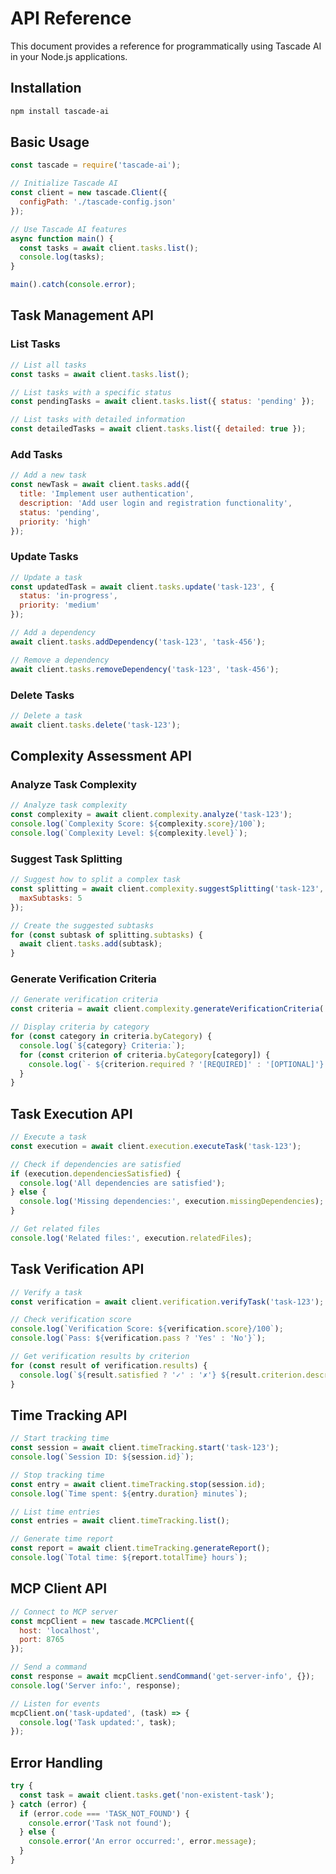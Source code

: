 # API Reference

This document provides a reference for programmatically using Tascade AI in your Node.js applications.

## Installation

```bash
npm install tascade-ai
```

## Basic Usage

```javascript
const tascade = require('tascade-ai');

// Initialize Tascade AI
const client = new tascade.Client({
  configPath: './tascade-config.json'
});

// Use Tascade AI features
async function main() {
  const tasks = await client.tasks.list();
  console.log(tasks);
}

main().catch(console.error);
```

## Task Management API

### List Tasks

```javascript
// List all tasks
const tasks = await client.tasks.list();

// List tasks with a specific status
const pendingTasks = await client.tasks.list({ status: 'pending' });

// List tasks with detailed information
const detailedTasks = await client.tasks.list({ detailed: true });
```

### Add Tasks

```javascript
// Add a new task
const newTask = await client.tasks.add({
  title: 'Implement user authentication',
  description: 'Add user login and registration functionality',
  status: 'pending',
  priority: 'high'
});
```

### Update Tasks

```javascript
// Update a task
const updatedTask = await client.tasks.update('task-123', {
  status: 'in-progress',
  priority: 'medium'
});

// Add a dependency
await client.tasks.addDependency('task-123', 'task-456');

// Remove a dependency
await client.tasks.removeDependency('task-123', 'task-456');
```

### Delete Tasks

```javascript
// Delete a task
await client.tasks.delete('task-123');
```

## Complexity Assessment API

### Analyze Task Complexity

```javascript
// Analyze task complexity
const complexity = await client.complexity.analyze('task-123');
console.log(`Complexity Score: ${complexity.score}/100`);
console.log(`Complexity Level: ${complexity.level}`);
```

### Suggest Task Splitting

```javascript
// Suggest how to split a complex task
const splitting = await client.complexity.suggestSplitting('task-123', {
  maxSubtasks: 5
});

// Create the suggested subtasks
for (const subtask of splitting.subtasks) {
  await client.tasks.add(subtask);
}
```

### Generate Verification Criteria

```javascript
// Generate verification criteria
const criteria = await client.complexity.generateVerificationCriteria('task-123');

// Display criteria by category
for (const category in criteria.byCategory) {
  console.log(`${category} Criteria:`);
  for (const criterion of criteria.byCategory[category]) {
    console.log(`- ${criterion.required ? '[REQUIRED]' : '[OPTIONAL]'} ${criterion.description}`);
  }
}
```

## Task Execution API

```javascript
// Execute a task
const execution = await client.execution.executeTask('task-123');

// Check if dependencies are satisfied
if (execution.dependenciesSatisfied) {
  console.log('All dependencies are satisfied');
} else {
  console.log('Missing dependencies:', execution.missingDependencies);
}

// Get related files
console.log('Related files:', execution.relatedFiles);
```

## Task Verification API

```javascript
// Verify a task
const verification = await client.verification.verifyTask('task-123');

// Check verification score
console.log(`Verification Score: ${verification.score}/100`);
console.log(`Pass: ${verification.pass ? 'Yes' : 'No'}`);

// Get verification results by criterion
for (const result of verification.results) {
  console.log(`${result.satisfied ? '✓' : '✗'} ${result.criterion.description}`);
}
```

## Time Tracking API

```javascript
// Start tracking time
const session = await client.timeTracking.start('task-123');
console.log(`Session ID: ${session.id}`);

// Stop tracking time
const entry = await client.timeTracking.stop(session.id);
console.log(`Time spent: ${entry.duration} minutes`);

// List time entries
const entries = await client.timeTracking.list();

// Generate time report
const report = await client.timeTracking.generateReport();
console.log(`Total time: ${report.totalTime} hours`);
```

## MCP Client API

```javascript
// Connect to MCP server
const mcpClient = new tascade.MCPClient({
  host: 'localhost',
  port: 8765
});

// Send a command
const response = await mcpClient.sendCommand('get-server-info', {});
console.log('Server info:', response);

// Listen for events
mcpClient.on('task-updated', (task) => {
  console.log('Task updated:', task);
});
```

## Error Handling

```javascript
try {
  const task = await client.tasks.get('non-existent-task');
} catch (error) {
  if (error.code === 'TASK_NOT_FOUND') {
    console.error('Task not found');
  } else {
    console.error('An error occurred:', error.message);
  }
}
```
